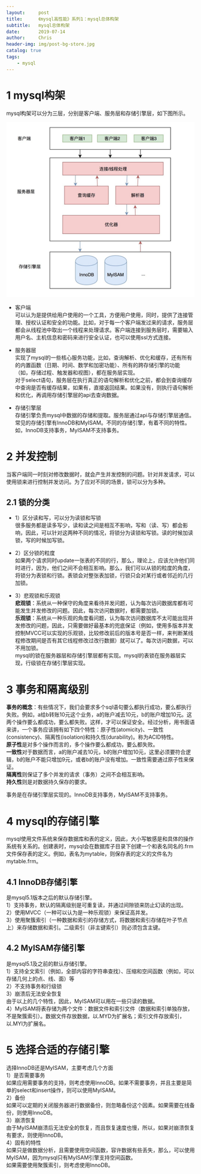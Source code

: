 ```yaml
---
layout:     post
title:      《mysql高性能》系列1：mysql总体构架
subtitle:   mysql总体构架
date:       2019-07-14
author:     Chris
header-img: img/post-bg-store.jpg
catalog: true
tags:
    - mysql
---
```



# 1 mysql构架
mysql构架可以分为三层，分别是客户端、服务层和存储引擎层，如下图所示。


![picutre](https://raw.githubusercontent.com/goldbrown/goldbrown.github.io/main/img/article-img/BlogPictureBackup/2019-07-14-%E3%80%8Amysql%E9%AB%98%E6%80%A7%E8%83%BD%E3%80%8B%E7%B3%BB%E5%88%971%EF%BC%9Amysql%E6%80%BB%E4%BD%93%E6%9E%84%E6%9E%B6/ia_800000000.jpg)

* 客户端   
可以认为是提供给用户使用的一个工具，方便用户使用，同时，提供了连接管理、授权认证和安全的功能。比如，对于每一个客户端发过来的请求，服务层都会从线程池中取出一个线程来处理请求。客户端连接到服务层时，需要输入用户名、主机信息和密码来进行安全认证，也可以使用ssl方式连接。

* 服务器层   
实现了mysql的一些核心服务功能，比如，查询解析、优化和缓存，还有所有的内置函数（日期、时间、数学和加密功能）、所有的跨存储引擎的功能（如，存储过程、触发器和视图），都在服务层实现。   
对于select语句，服务层在执行真正的语句解析和优化之前，都会到查询缓存中查询是否有缓存结果，如果有，直接返回结果。如果没有，则执行语句解析和优化，再调用存储引擎层的api去查询数据。   

* 存储引擎层   
存储引擎负责mysql中数据的存储和提取。服务层通过api与存储引擎层通信。常见的存储引擎有InnoDB和MyISAM。不同的存储引擎，有着不同的特性。如，InnoDB支持事务，MyISAM不支持事务。

# 2 并发控制
当客户端同一时刻对修改数据时，就会产生并发控制的问题。针对并发请求，可以使用锁来进行控制并发访问。为了应对不同的场景，锁可以分为多种。
## 2.1 锁的分类  
* 1）区分读和写，可以分为读锁和写锁   
很多服务都是读多写少，读和读之间是相互不影响，写和（读、写）都会影响，因此，可以针对这两种不同的情况，将锁分为读锁和写锁。读的时候加读锁，写的时候加写锁。

* 2）区分锁的粒度    
如果两个请求同时update一张表的不同的行，那么，理论上，应该允许他们同时进行，因为，他们之间不会相互影响。那么，我们可以从锁的粒度的角度，将锁分为表锁和行锁。表锁会对整张表加锁，行锁只会对某行或者邻近的几行加锁。

* 3）悲观锁和乐观锁   
**悲观锁**：系统从一种保守的角度来看待并发问题，认为每次访问数据库都有可能发生并发修改的问题。因此，每次访问数据时，都需要加锁。   
**乐观锁**：系统从一种乐观的角度看问题，认为每次访问数据库不太可能出现并发修改的问题，因此，只需要做好最基本的兜底保证（例如，使用多版本并发控制MVCC可以实现的乐观锁，比较修改前后的版本号是否一样，来判断某线程修改期间是否有其它线程修改过改行数据）就可以了。每次访问数据，可以不用加锁。   
mysql的锁在服务器层和存储引擎层都有实现。mysql的表锁在服务器层实现，行级锁在存储引擎层实现。

# 3 事务和隔离级别
**事务的概念**：有些情况下，我们会要求多个sql语句要么都执行成功，要么都执行失败。例如，a给b转账10元这个业务，a的账户减去10元，b的账户增加10元。这两个操作要么都成功，要么都失败。这样，才可以保证安全。经过分析，用书面语来讲，一个事务应该拥有如下四个特性：原子性(atomicity)、一致性(consistency)、隔离性(isolation)和持久性(durability)。称为ACID特性。    
**原子性**是对多个操作而言的，多个操作要么都成功，要么都失败。   
**一致性**对于数据而言，a的账户减去10元，b的账户增加10元，这里必须要符合逻辑，b的账户不能只增加9元，或者b的账户没有增加。一致性需要通过原子性来保证。   
**隔离性**则保证了多个并发的请求（事务）之间不会相互影响。   
**持久性**则是对数据持久保存的要求。   

事务是在存储引擎层实现的。InnoDB支持事务，MyISAM不支持事务。   

# 4 mysql的存储引擎
mysql使用文件系统来保存数据库和表的定义，因此，大小写敏感是和具体的操作系统有关系的。创建表时，mysql会在数据库子目录下创建一个和表名同名的.frm文件保存表的定义。例如，表名为mytable，则保存表的定义的文件名为mytable.frm。   

## 4.1 InnoDB存储引擎
是mysql5.1版本之后的默认存储引擎。   
1）支持事务，默认的隔离级别是可重复读，并通过间隙锁来防止幻读的出现。   
2）使用MVCC（一种可以认为是一种乐观锁）来保证高并发。   
3）使用聚簇索引（一种数据和索引的存储方式，将数据和索引存储在叶子节点上）来存储数据和索引。二级索引（非主键索引）则必须包含主键。  
 
## 4.2 MyISAM存储引擎
是mysql5.1及之前的默认存储引擎。   
1）支持全文索引（例如，全部内容的字符串查找）、压缩和空间函数（例如，可以存储几何上的点、线、面）等   
2）不支持事务和行级锁   
3）崩溃后无法安全恢复   
由于以上的几个特性，因此，MyISAM可以用在一些只读的数据。   
4）MyISAM将表存储为两个文件：数据文件和索引文件（数据和索引单独存放，不是聚簇索引）。数据文件存放数据，以.MYD为扩展名；索引文件存放索引，以.MYI为扩展名。   

# 5 选择合适的存储引擎
选择InnoDB还是MyISAM，主要考虑几个方面   
1）是否需要事务   
如果应用需要事务的支持，则考虑使用InnoDB。如果不需要事务，并且主要是简单的select和insert操作，则可以使用MyISAM。   
2）备份   
如果可以定期的关闭服务器进行数据备份，则忽略备份这个因素。如果需要在线备份，则使用InnoDB。    
3）崩溃恢复   
由于MyISAM崩溃后无法安全的恢复，而且恢复速度也慢，所以，如果对崩溃恢复有要求，则使用InnoDB。   
4）固有的特性   
如果只是做数据分析，且需要使用空间函数，容许数据有些丢失，那么，可以使用MyISAM，因为mysql只有MyISAM引擎支持空间函数。   
如果需要使用聚簇索引，则考虑使用InnoDB。   

